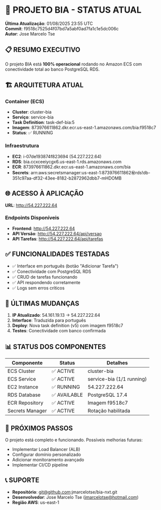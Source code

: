 # 🚀 PROJETO BIA - STATUS ATUAL
**Última Atualização**: 01/08/2025 23:55 UTC  
**Commit**: f9518c7525d4f07bd7a5abf0ad7fa1c1e5dc006c  
**Autor**: Jose Marcelo Tse  

## 📋 RESUMO EXECUTIVO
O projeto BIA está **100% operacional** rodando no Amazon ECS com conectividade total ao banco PostgreSQL RDS.

## 🏗️ ARQUITETURA ATUAL

### **Container (ECS)**
- **Cluster**: cluster-bia
- **Serviço**: service-bia  
- **Task Definition**: task-def-bia:5
- **Imagem**: 873976611862.dkr.ecr.us-east-1.amazonaws.com/bia:f9518c7
- **Status**: ✅ RUNNING

### **Infraestrutura**
- **EC2**: i-07de193874f823694 (54.227.222.64)
- **RDS**: bia.ccxceeiycgx6.us-east-1.rds.amazonaws.com
- **ECR**: 873976611862.dkr.ecr.us-east-1.amazonaws.com/bia
- **Secrets**: arn:aws:secretsmanager:us-east-1:873976611862:secret:rds!db-351c97aa-df32-43ee-8182-b2872962dbb7-mHDOMB

## 🌐 ACESSO À APLICAÇÃO
**URL**: http://54.227.222.64

### **Endpoints Disponíveis**
- **Frontend**: http://54.227.222.64
- **API Versão**: http://54.227.222.64/api/versao
- **API Tarefas**: http://54.227.222.64/api/tarefas

## ✅ FUNCIONALIDADES TESTADAS
- ✅ Interface em português (botão "Adicionar Tarefa")
- ✅ Conectividade com PostgreSQL RDS
- ✅ CRUD de tarefas funcionando
- ✅ API respondendo corretamente
- ✅ Logs sem erros críticos

## 🔄 ÚLTIMAS MUDANÇAS
1. **IP Atualizado**: 54.161.19.13 → 54.227.222.64
2. **Interface**: Traduzida para português
3. **Deploy**: Nova task definition (v5) com imagem f9518c7
4. **Testes**: Conectividade com banco confirmada

## 📊 STATUS DOS COMPONENTES
| Componente | Status | Detalhes |
|------------|--------|----------|
| ECS Cluster | ✅ ACTIVE | cluster-bia |
| ECS Service | ✅ ACTIVE | service-bia (1/1 running) |
| EC2 Instance | ✅ RUNNING | 54.227.222.64 |
| RDS Database | ✅ AVAILABLE | PostgreSQL 17.4 |
| ECR Repository | ✅ ACTIVE | Imagem f9518c7 |
| Secrets Manager | ✅ ACTIVE | Rotação habilitada |

## 🎯 PRÓXIMOS PASSOS
O projeto está completo e funcionando. Possíveis melhorias futuras:
- Implementar Load Balancer (ALB)
- Configurar domínio personalizado
- Adicionar monitoramento avançado
- Implementar CI/CD pipeline

## 📞 SUPORTE
- **Repositório**: git@github.com:jmarcelotse/bia-nxt.git
- **Desenvolvedor**: Jose Marcelo Tse (jmarcelotse@hotmail.com)
- **Região AWS**: us-east-1
